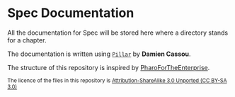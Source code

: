 Spec Documentation
==================

All the documentation for Spec will be stored here
where a directory stands for a chapter.

The documentation is written using [`Pillar`](http://smalltalkhub.com/#!/~Pier/Pillar) by **Damien Cassou**.

The structure of this repository is inspired by [PharoForTheEnterprise](https://github.com/SquareBracketAssociates/PharoForTheEnterprise-english).



<sub>The licence of the files in this repository is [Attribution-ShareAlike 3.0 Unported (CC BY-SA 3.0)](http://creativecommons.org/licenses/by-sa/3.0/deed.en_US)</sub>